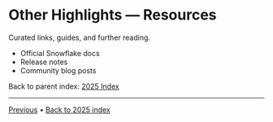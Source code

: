 # Other Highlights — Resources

Curated links, guides, and further reading.

- Official Snowflake docs
- Release notes
- Community blog posts

Back to parent index: [2025 Index](../0-README.md)


---

[Previous](./7-performance-and-best-practices.md) • [Back to 2025 index](../0-README.md)
